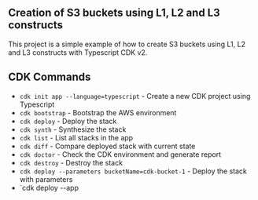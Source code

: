 ## Creation of S3 buckets using L1, L2 and L3 constructs

This project is a simple example of how to create S3 buckets using L1, L2 and L3 constructs with Typescript CDK v2.

## CDK Commands

* `cdk init app --language=typescript` - Create a new CDK project using Typescript
* `cdk bootstrap` - Bootstrap the AWS environment
* `cdk deploy` - Deploy the stack
* `cdk synth` - Synthesize the stack
* `cdk list` - List all stacks in the app
* `cdk diff` - Compare deployed stack with current state
* `cdk doctor` - Check the CDK environment and generate report
* `cdk destroy` - Destroy the stack
* `cdk deploy --parameters bucketName=cdk-bucket-1` - Deploy the stack with parameters
* `cdk deploy --app 